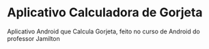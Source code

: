 # Aplicativo Calculadora de Gorjeta
Aplicativo Android que Calcula Gorjeta, feito no curso de Android do professor Jamilton
